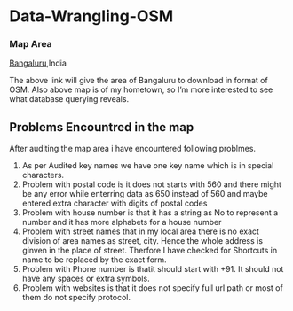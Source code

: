 # Data-Wrangling-OSM

### Map Area

[Bangaluru](http://overpass-api.de/api/map?bbox=77.5044,12.9305,77.6788,13.0280),India

The above link will give the area of Bangaluru to download in format of OSM.
Also above map is of my hometown, so I’m more interested to see what database querying reveals.

## Problems Encountred in the map
  After auditing the map area i have encountered following problmes.

1. As per Audited key names we have one key name which is in special characters.
2. Problem with postal code is it does not starts with 560 and there might be any error while enterring data as 650 instead of 560 and maybe entered extra character with digits of postal codes
3. Problem with house number is that it has a string as No to represent a number and it has more alphabets for a house number
4. Problem with street names that in my local area there is no exact division of area names as street, city. Hence the whole address is ginven in the place of street. Therfore I have checked for Shortcuts in name to be replaced by the exact form.
5. Problem with Phone number is thatit should start with +91. It should not have any spaces or extra symbols.
6. Problem with websites is that it does not specify full url path or most of them do not specify protocol.
